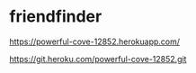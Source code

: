 # friendfinder

https://powerful-cove-12852.herokuapp.com/

https://git.heroku.com/powerful-cove-12852.git

